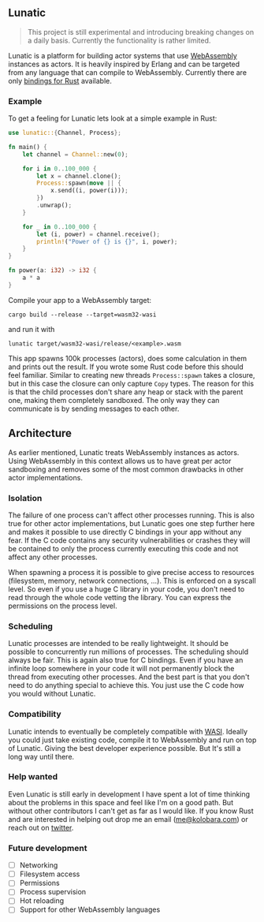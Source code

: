 ## Lunatic

> This project is still experimental and introducing breaking changes on a daily basis.
> Currently the functionality is rather limited.

Lunatic is a platform for building actor systems that use [WebAssembly](https://webassembly.org/) instances as actors. It is heavily inspired by Erlang and can be targeted from any language that can compile to WebAssembly. Currently there are only [bindings for Rust](https://crates.io/crates/lunatic) available.

### Example

To get a feeling for Lunatic lets look at a simple example in Rust:

```rust
use lunatic::{Channel, Process};

fn main() {
    let channel = Channel::new(0);

    for i in 0..100_000 {
        let x = channel.clone();
        Process::spawn(move || {
            x.send((i, power(i)));
        })
        .unwrap();
    }

    for _ in 0..100_000 {
        let (i, power) = channel.receive();
        println!("Power of {} is {}", i, power);
    }
}

fn power(a: i32) -> i32 {
    a * a
}
```

Compile your app to a WebAssembly target:

```
cargo build --release --target=wasm32-wasi
```

and run it with

```
lunatic target/wasm32-wasi/release/<example>.wasm
```

This app spawns 100k processes (actors), does some calculation in them and prints out the result. If you wrote some Rust code before this should feel familiar. Similar to creating new threads `Process::spawn` takes a closure, but in this case the closure can only capture `Copy` types. The reason for this is that the child processes don't share any heap or stack with the parent one, making them completely sandboxed. The only way they can communicate is by sending messages to each other.

## Architecture

As earlier mentioned, Lunatic treats WebAssembly instances as actors. Using WebAssembly in this
context allows us to have great per actor sandboxing and removes some of the most common drawbacks
in other actor implementations.

### Isolation

The failure of one process can't affect other processes running. This is also true for other actor implementations, but Lunatic goes one step further here and makes it possible to use directly C bindings in your app without any fear. If the C code contains any security vulnerabilities or crashes they will be contained to only the process currently executing this code and not affect any other processes.

When spawning a process it is possible to give precise access to resources (filesystem, memory, network connections, ...). This is enforced on a syscall level. So even if you use a huge C library in your code, you don't need to read through the whole code vetting the library. You can express the permissions on the process level.

### Scheduling

Lunatic processes are intended to be really lightweight. It should be possible to concurrently run millions of processes. The scheduling should always be fair. This is again also true for C bindings. Even if you have an infinite loop somewhere in your code it will not permanently block the thread from executing other processes. And the best part is that you don't need to do anything special to achieve this. You just use the C code how you would without Lunatic.

### Compatibility

Lunatic intends to eventually be completely compatible with [WASI](https://wasi.dev/). Ideally you could just take existing code, compile it to WebAssembly and run on top of Lunatic. Giving the best developer experience possible. But It's still a long way until there.

### Help wanted

Even Lunatic is still early in development I have spent a lot of time thinking about the problems in this space and feel like I'm on a good path. But without other contributors I can't get as far as I would like. If you know Rust and are interested in helping out drop me an email (me@kolobara.com) or reach out on [twitter](https://twitter.com/bkolobara).

### Future development

- [ ] Networking
- [ ] Filesystem access
- [ ] Permissions
- [ ] Process supervision
- [ ] Hot reloading
- [ ] Support for other WebAssembly languages
